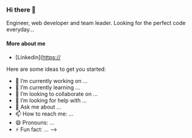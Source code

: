 ### Hi there 👋

<!--
**rauleangeli/rauleangeli** is a ✨ _special_ ✨ repository because its `README.md` (this file) appears on your GitHub profile.-->

Engineer, web developer and team leader. Looking for the perfect code everyday...

#### More about me

- [Linkedin]([https://](https://www.linkedin.com/in/raulangeli/)

Here are some ideas to get you started:

- 🔭 I’m currently working on ...
- 🌱 I’m currently learning ...
- 👯 I’m looking to collaborate on ...
- 🤔 I’m looking for help with ...
- 💬 Ask me about ...
- 📫 How to reach me: ...
- 😄 Pronouns: ...
- ⚡ Fun fact: ...
-->

